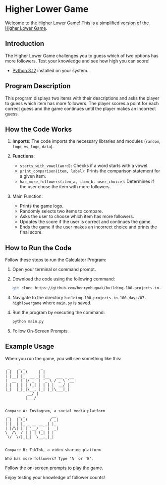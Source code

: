 # Higher Lower Game

Welcome to the Higher Lower Game! This is a simplified version of the [Higher Lower Game](https://www.higherlowergame.com/).

## Introduction

The Higher Lower Game challenges you to guess which of two options has more followers. Test your knowledge and see how high you can score!


- [Python 3.12](https://www.python.org/downloads/) installed on your system.

## Program Description

This program displays two items with their descriptions and asks the player to guess which item has more followers. The player scores a point for each correct guess and the game continues until the player makes an incorrect guess.

## How the Code Works

1. **Imports**: The code imports the necessary libraries and modules (`random`, `logo`, `vs_logo`, `data`).
1. **Functions**:

    - `starts_with_vowel(word)`: Checks if a word starts with a vowel.
    - `print_comparison(item, label)`: Prints the comparison statement for a given item.
    - `has_more_followers(item_a, item_b, user_choice)`: Determines if the user chose the item with more followers.

1. Main Function:

    - Prints the game logo.
    - Randomly selects two items to compare.
    - Asks the user to choose which item has more followers.
    - Updates the score if the user is correct and continues the game.
    - Ends the game if the user makes an incorrect choice and prints the final score.

## How to Run the Code

Follow these steps to run the Calculator Program:

1. Open your terminal or command prompt.
1. Download the code using the following command:

    ```sh
    git clone https://github.com/henrymbuguak/building-100-projects-in-100-days.git
    ```

1. Navigate to the directory `building-100-projects-in-100-days/07-highlowergame` where `main.py` is saved.
1. Run the program by executing the command:

    ```sh
    python main.py
    ```

1. Follow On-Screen Prompts.

## Example Usage

When you run the game, you will see something like this:

```shell
 _    _ _       _               
| |  | (_)     | |              
| |__| |_  __ _| |__   ___ _ __ 
|  __  | |/ _` | '_ \ / _ \ '__|
| |  | | | (_| | | | |  __/ |   
|_|  |_|_|\__, |_| |_|\___|_|   
          __/ |                 
         |___/                  
                                

Compare A: Instagram, a social media platform
 _    _ _            __  
| |  | (_)          / _| 
| |  | |_ _ __ __ _| |_  
| |/\| | | '__/ _` |  _| 
\  /\  / | | | (_| | |   
 \/  \/|_|_|  \__,_|_|   
                         

Compare B: TikTok, a video-sharing platform

Who has more followers? Type 'A' or 'B': 

```

Follow the on-screen prompts to play the game. 

Enjoy testing your knowledge of follower counts!
